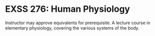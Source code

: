 # EXSS 276: Human Physiology

Instructor may approve equivalents for prerequisite. A lecture course in elementary physiology, covering the various systems of the body.